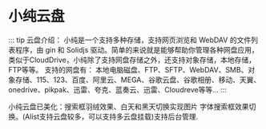 # 小纯云盘

::: tip 云盘介绍：
小纯是一个支持多种存储，支持网页浏览和 WebDAV 的文件列表程序，由 gin 和 Solidjs 驱动。简单的来说就是能够帮助你管理各种网盘应用，类似于CloudDrive，小纯除了支持网盘存储之外，还支持对象存储，本地存储，FTP等等。
支持的网盘有：
本地电脑磁盘、FTP、SFTP、WebDAV、SMB、对象存储、115、123、百度、阿里云、MEGA、谷歌云盘、谷歌相册、移动、天翼、onedrive、pikpak、迅雷、夸克、蓝奏云、迅雷、Cloudreve等等…
:::

小纯云盘已美化：搜索框羽绒效果、白天和黑天切换实现图片 字体搜索框效果切换。(Alist支持云盘较多，可以支持多云盘挂载)支持后台管理.